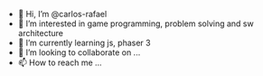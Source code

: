 - 👋 Hi, I’m @carlos-rafael
- 👀 I’m interested in game programming, problem solving and sw architecture
- 🌱 I’m currently learning js, phaser 3
- 💞️ I’m looking to collaborate on ...
- 📫 How to reach me ...

<!---
carlos-rafael/carlos-rafael is a ✨ special ✨ repository because its `README.md` (this file) appears on your GitHub profile.
You can click the Preview link to take a look at your changes.
--->

